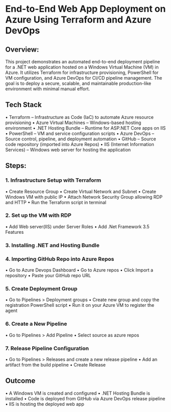 # End-to-End Web App Deployment on Azure Using Terraform and Azure DevOps
<h2>Overview:</h2>
This project demonstrates an automated end-to-end deployment pipeline for a .NET web application hosted on a Windows Virtual Machine (VM) in Azure. It utilizes Terraform for infrastructure provisioning, PowerShell for VM configuration, and Azure DevOps for CI/CD pipeline management. The goal is to deploy a secure, scalable, and maintainable production-like environment with minimal manual effort.

<h2>Tech Stack</h2>
•	Terraform – Infrastructure as Code (IaC) to automate Azure resource provisioning
•	Azure Virtual Machines – Windows-based hosting environment
•	.NET Hosting Bundle – Runtime for ASP.NET Core apps on IIS
•	PowerShell – VM and service configuration scripts
•	Azure DevOps – Source control, pipeline, and deployment automation
•	GitHub – Source code repository (imported into Azure Repos)
•	IIS (Internet Information Services) – Windows web server for hosting the application

<h2>Steps:</h2>
<h3>1.	Infrastructure Setup with Terraform</h3>
•	Create Resource Group
•	Create Virtual Network and Subnet
•	Create Windows VM with public IP
•	Attach Network Security Group allowing RDP and HTTP
•	Run the Terraform script in terminal
<h3>2.	Set up the VM with RDP</h3>
•	Add Web server(IIS) under Server Roles 
•	Add .Net Framework 3.5 Features 
<h3>3.	Installing .NET and Hosting Bundle</h3>
<h3>4.	Importing GitHub Repo into Azure Repos</h3>
•	Go to Azure Devops Dashboard
•	Go to Azure repos
•	Click Import a repository
•	Paste your GitHub repo URL 
<h3>5.	Create Deployment Group</h3>
•	Go to Pipelines > Deployment groups
•	Create new group and copy the registration PowerShell script 
•	Run it on your Azure VM to register the agent 
<h3>6.	Create a New Pipeline</h3>
•	Go to Pipelines > Add Pipeline
•	Select source as azure repos
<h3>7.	Release Pipeline Configuration</h3>
•	Go to Pipelines > Releases and create a new release pipeline
•	Add an artifact from the build pipeline
•	Create Release 

<h2>Outcome</h2>
•	A Windows VM is created and configured
•	.NET Hosting Bundle is installed
•	Code is deployed from GitHub via Azure DevOps release pipeline
•	IIS is hosting the deployed web app

